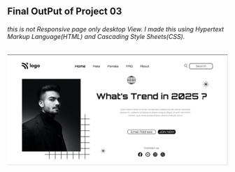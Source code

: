 ## Final OutPut of Project 03
###### this is not Responsive page only desktop View. I made this using Hypertext Markup Language(HTML) and Cascading Style Sheets(CSS). 
![Final Output of Project 03](../Final%20OutPut%20of%20Projects/project03.png)